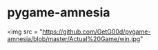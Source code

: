 # pygame-amnesia
<img src = "https://github.com/GetG00d/pygame-amnesia/blob/master/Actual%20Game/win.jpg"

